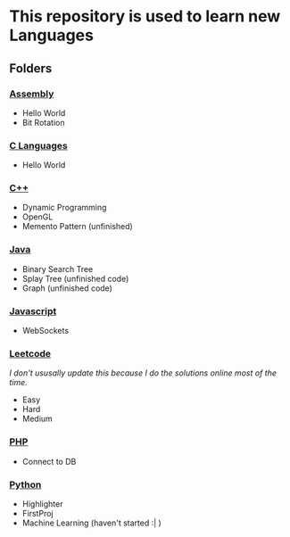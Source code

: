 #   This repository is used to learn new Languages
##  Folders

### [Assembly](Assembly)
- Hello World
- Bit Rotation

### [C Languages](C-Language)
- Hello World

### [C++](C++)
- Dynamic Programming
- OpenGL
- Memento Pattern (unfinished)

### [Java](Java)
- Binary Search Tree
- Splay Tree (unfinished code)
- Graph (unfinished code)

### [Javascript](Javascript)
- WebSockets

### [Leetcode](Leetcode)
_I don't ususally update this because I do the solutions online most of the time._
- Easy
- Hard
- Medium

### [PHP](PHP)
- Connect to DB

### [Python](Python)
- Highlighter
- FirstProj
- Machine Learning (haven't started :| )



